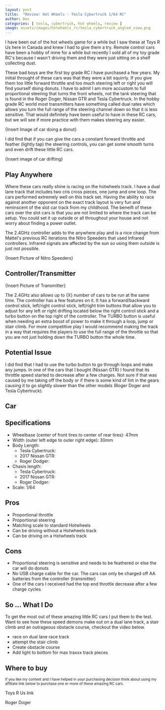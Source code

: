 ```yaml
---
layout: post
title:  "Review: Hot Wheels - Tesla Cybertruck 1/64 RC"
author: Dex
categories: [ tesla, cybertruck, hot wheels, review ]
image: assets/images/hotwheels_rc/tesla_cybertruck_angled_view.png
---
```


I have been out of the hot wheels game for a while but I saw these at Toys R Us here in Canada and knew I had to give them a try. Remote control cars have been a hobby of mine for a while but recently I sold all of my toy grade RC's because I wasn't driving them and they were just sitting on a shelf collecting dust. 



These bad boys are the first toy grade RC I have purchased a few years. My initial throught of these cars was that they were a bit squirrly. If you give them too little forward throttle and too much steering left or right you will find yourself doing donuts. I have to admit I am more accustom to full proportional steering that turns the front wheels, not the tank steering that is found in the Roger Doger, Nissan GTR and Tesla Cybertruck. In the hobby grade RC world most transmitters have something called dual rates which allows you turn the full range of the steering channel down so that it is less sensitive. That would definitely have been useful to have in these RC cars, but we will see if more practice with them makes steering any easier.

{Insert Image of car doing a donut}

I did find that if you can give the cars a constant forward throttle and feather (lightly tap) the steering controls, you can get some smooth turns and even drift these little RC cars. 

{Insert image of car drifting}

## Play Anywhere
Where these cars really shine is racing on the hotwheels track. I have a dual lane track that includes two cris cross pieces, one jump and one loop. The cars performed extremely well on this track set. Having the ability to race against another opponent on the exact track layout is very fun and reminscent of the slot car track from my childhood. The beneift of these cars over the slot cars is that you are not limited to where the track can be setup. You could set it up outside or all throughout your house and not worry about finding a power outlet.

The 2.4GHz controller adds to the anywhere play and is a nice change from Mattel's previous RC iterations the Nitro Speeders that used Infrared controllers. Infrared signals are affected by the sun so using them outside is just not possible. 

{Insert Picture of Nitro Speeders}

## Controller/Transmitter

{Insert Picture of Transmitter}

The 2.4GHz also allows up to {X} number of cars to be run at the same time. The controller has a few features on it. It has a forward/backward control stick, left/right control stick, left/right trim buttons that allow you to adjust for any left or right drifting located below the right control stick and a turbo button on the top right of the controller. The TURBO button is useful when needing an extra boost of power to make it through a loop, jump or stair climb. For more competitive play I would recommend making the track in a way that requires the players to use the full range of the throttle so that you are not just holding down the TURBO button the whole time. 


## Potential Issue
I did find that I had to use the turbo button to go through loops and make any jumps. In one of the cars that I bought (Nissan GTR) I found that its throttle speed started to decrease after a few charges. Not sure if that was caused by me taking off the body or if there is some kind of lint in the gears causing it to go slightly slower than the other models (Roger Doger and Tesla Cybertruck). 




## Car

## Specifications
+ Wheelbase (center of front tires to center of rear tires): 47mm
+ Width (outer left edge to outer right edge): 30mm
+ Body Length: 
    + Tesla Cybertruck:
    + 2017 Nissan GTR:
    + Roger Dodger: 
+ Chasis length: 
    + Tesla Cybertruck:
    + 2017 Nissan GTR:
    + Roger Dodger: 
+ Scale: 1/64

## Pros
+ Proportional throttle
+ Proportional steering
+ Matching scale to standard Hotwheels
+ Can be driving without a Hotwheels track
+ Can be driving on a Hotwheels track

## Cons
+ Proportional steering is sensitive and needs to be feathered or else the car will do donuts
+ No USB charge cable for the car. The cars can only be charged off AA batteries from the controller (transmitter)
+ One of the cars I received had the top end throttle decrease after a few charge cycles 

## So ... What I Do
To get the most out of these amazing little RC cars I put them to the test. Want to see how these speed demons make out on a dual lane track, a stair climb and an outrageous obstacle course, checkout the video below. 

+ race on dual lane race track
+ attempt the stair climb
+ Create obstacle course
+ Add light to bottom for max traxxx track pieces

## Where to buy
<sub>If you like my content and I have helped in your purchasing decision think about using my affiliate link below to purchase one or more of these amazing RC cars.</sub>

Toys R Us link

Roger Doger

